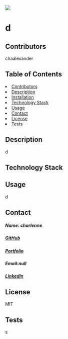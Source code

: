 
<img src="https://avatars1.githubusercontent.com/u/59755481?v=4">
<h1>d</h1> 
<h2 id="contributors"> Contributors </h2>
<p>chaalexander</p> 
<h2> Table of Contents </h2>
<li><a href="#contributors">Contributors</a></li>   
<li><a href="#description">Description</a></li>  
<li><a href="#installation">Installation</a></li> 
<li><a href="#tech">Technology Stack</a></li> 
<li><a href="#usage">Usage</a></li> 
<li><a href="#contact">Contact</a></li> 
<li><a href="#license">License</a></li> 
<li><a href="#tests">Tests</a></li> 
<h2 id="description"> Description </h2>
<p>d</p>   
<h2 id="installation> Installation </h2>
<p>d</p>          
<h2 id="tech"> Technology Stack </h2>          
<p></p>          
<h2 id="usage"> Usage </h2>
<p>d</p>   
<h2 id="contact"> Contact </h2>         
<h5> Name: charlenne</h5>       
<h5><a href= "https://github.com/chaalexander">GitHub</a></h5>    
<h5><a href= "s">Portfolio</a></h5>  
<h5>Email:null</h5>       
<h5><a href= "https://www.linkedin.com/in/s">LinkedIn</a></h5>    
<h2 id="license"> License</h2>
<p>MIT</p>        
<h2 id="tests">Tests</h2>
<p>s</p>